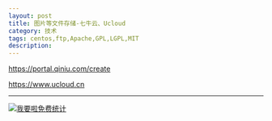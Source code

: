 ```yaml
---
layout: post
title: 图片等文件存储-七牛云、Ucloud
category: 技术
tags: centos,ftp,Apache,GPL,LGPL,MIT
description: 
---
```


https://portal.qiniu.com/create

https://www.ucloud.cn




---


<script language="javascript" type="text/javascript" src="//js.users.51.la/19176892.js"></script>
<noscript><a href="//www.51.la/?19176892" target="_blank"><img alt="&#x6211;&#x8981;&#x5566;&#x514D;&#x8D39;&#x7EDF;&#x8BA1;" src="//img.users.51.la/19176892.asp" style="border:none" /></a></noscript>

